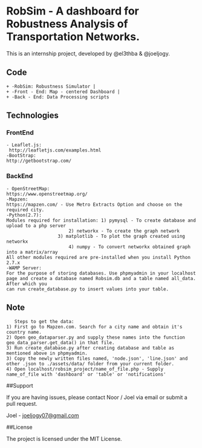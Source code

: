 # RobSim - A dashboard for Robustness Analysis of Transportation Networks.

This is an internship project, developed by @el3thba & @joeljogy.


## Code

    + -RobSim: Robustness Simulator |
    + -Front - End: Map - centered Dashboard |
    + -Back - End: Data Processing scripts


## Technologies


### FrontEnd
    - Leaflet.js:
	 http://leafletjs.com/examples.html
    -BootStrap: 
	http://getbootstrap.com/


### BackEnd 
    - OpenStreetMap:
	https://www.openstreetmap.org/ 
    -Mapzen:
	https://mapzen.com/ - Use Metro Extracts Option and choose on the required city. 
    -Python(2.7): 
	Modules required for installation: 1) pymysql - To create database and upload to a php server
			  	           2) networkx - To create the graph network
			  		   3) matplotlib - To plot the graph created using networkx
		         		   4) numpy - To convert networkx obtained graph into a matrix/array
	All other modules required are pre-installed when you install Python 2.7.x 
    -WAMP Server:
	For the purpose of storing databases. Use phpmyadmin in your localhost page and create a database named Robsim.db and a table named all_data. After which you 
	can run create_database.py to insert values into your table. 

## Note 
       Steps to get the data: 
	1) First go to Mapzen.com. Search for a city name and obtain it's country name. 
	2) Open geo_dataparser.py and supply these names into the function geo_data_parser.get_data() in that file.
	3) Run create_database.py after creating database and table as mentioned above in phpmyadmin. 
	3) Copy the newly written files named, 'node.json', 'line.json' and other .json to ./assets/data/ folder from your current folder. 
	4) Open localhost/robsim_project/name_of_file.php - Supply name_of_file with 'dashboard' or 'table' or 'notifications'
  


##Support

If you are having issues, please contact Noor / Joel via email or submit a pull request.

Joel - joeljogy07@gmail.com


##License

The project is licensed under the MIT License.
